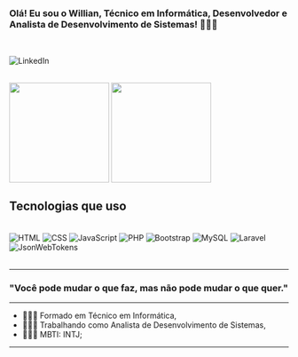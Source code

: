 
### Olá! Eu sou o Willian, Técnico em Informática, Desenvolvedor e Analista de Desenvolvimento de Sistemas! 🧑🏽‍💻
<br>

![LinkedIn](https://img.shields.io/badge/LinkedIn-0077B5?style=for-the-badge&logo=linkedin&logoColor=white)
<br>
<br>
<div>
  <img align="center" height="180cm" src="https://github-readme-stats.vercel.app/api?username=Will-767&show_icons=true&theme=dark"/>
  <img align="center" height="180cm" src="https://github-readme-stats.vercel.app/api/top-langs/?username=Will-767&layout=compact&theme=dark"/>
</div>

## Tecnologias que uso 

<div style="display: inline_block"><br/>
<img align="center" alt="HTML" src="https://img.shields.io/badge/HTML-239120?style=for-the-badge&logo=html5&logoColor=white" />
<img align="center" alt="CSS" src="https://img.shields.io/badge/CSS-239120?&style=for-the-badge&logo=css3&logoColor=white" />
<img align="center" alt="JavaScript" src="https://img.shields.io/badge/JavaScript-F7DF1E?style=for-the-badge&logo=javascript&logoColor=black" />
<img align="center" alt="PHP" src="https://img.shields.io/badge/PHP-777BB4?style=for-the-badge&logo=php&logoColor=white" />
<img align="center" alt="Bootstrap" src="https://img.shields.io/badge/Bootstrap-563D7C?style=for-the-badge&logo=bootstrap&logoColor=white" />
<img align="center" alt="MySQL" src="https://img.shields.io/badge/MySQL-005C84?style=for-the-badge&logo=mysql&logoColor=white" />
<img align="center" alt="Laravel" src="https://img.shields.io/badge/Laravel-FF2D20?style=for-the-badge&logo=laravel&logoColor=white" />
<img align="center" alt="JsonWebTokens" src="https://img.shields.io/badge/json%20web%20tokens-323330?style=for-the-badge&logo=json-web-tokens&logoColor=pink" />
</div><br/>
<hr>

### "Você pode mudar o que faz, mas não pode mudar o que quer."
<hr>

- 👨🏻‍🎓 Formado em Técnico em Informática,
- 🧑🏽‍💻 Trabalhando como Analista de Desenvolvimento de Sistemas,
- 👨🏻‍💼 MBTI: INTJ;
<hr/>
